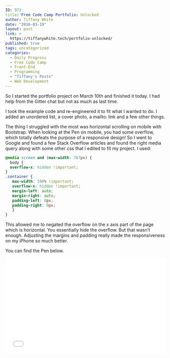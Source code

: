 ```yaml
---
ID: 972
title:'Free Code Camp Portfolio: Unlocked
author: Tiffany White
date: "2016-03-19"
layout: post
link: >
  https://tiffanywhite.tech/portfolio-unlocked/
published: true
tags: uncategorized
categories:
  - Daily Progress
  - Free Code Camp
  - Front-End
  - Programming
  - "Tiffany's Posts"
  - Web Development
---
```

So I started the portfolio project on March 10th and finished it today. I had help from the Gitter chat but not as much as last time.

I took the example code and re-engineered it to fit what I wanted to do. I added an unordered list, a cover photo, a mailto: link and a few other things.

The thing I struggled with the most was horizontal scrolling on mobile with Bootstrap. When looking at the Pen on mobile, you had some overflow, which totally defeats the purpose of a responsive design! So I went to Google and found a few Stack Overflow articles and found the right media query along with some other css that I edited to fit my project. I used:
```css
@media screen and (max-width: 767px) {
  body {
  overflow-x: hidden !important;
}
.container {
   max-width: 100% !important;
   overflow-x: hidden !important;
   margin-left: auto;
   margin-right: auto;
   padding-left: 0px;
   padding-right: 0px;
   }
}
```
This allowed me to negated the overflow on the x axis part of the page which is horizontal. You essentially hide the overflow. But that wasn’t enough. Adjusting the margins and padding really made the responsiveness on my iPhone so much better.

You can find the Pen below.

<iframe height='300' scrolling='no' title='Portfolio Jank' src='//codepen.io/twhite96/embed/zLmWgK/?height=300&theme-id=22729&default-tab=html,result' frameborder='no' allowtransparency='true' allowfullscreen='true' style='width: 100%;'>See the Pen <a href='https://codepen.io/twhite96/pen/zLmWgK/'>Portfolio Jank</a> by Tiffany White (<a href='https://codepen.io/twhite96'>@twhite96</a>) on <a href='https://codepen.io'>CodePen</a>.
</iframe>